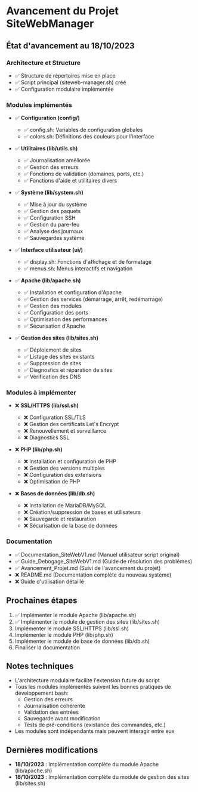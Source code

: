 # Avancement du Projet SiteWebManager

## État d'avancement au 18/10/2023

### Architecture et Structure
- ✅ Structure de répertoires mise en place
- ✅ Script principal (siteweb-manager.sh) créé
- ✅ Configuration modulaire implémentée

### Modules implémentés
- ✅ **Configuration (config/)**
  - ✅ config.sh: Variables de configuration globales
  - ✅ colors.sh: Définitions des couleurs pour l'interface

- ✅ **Utilitaires (lib/utils.sh)**
  - ✅ Journalisation améliorée
  - ✅ Gestion des erreurs
  - ✅ Fonctions de validation (domaines, ports, etc.)
  - ✅ Fonctions d'aide et utilitaires divers

- ✅ **Système (lib/system.sh)**
  - ✅ Mise à jour du système
  - ✅ Gestion des paquets
  - ✅ Configuration SSH
  - ✅ Gestion du pare-feu
  - ✅ Analyse des journaux
  - ✅ Sauvegardes système

- ✅ **Interface utilisateur (ui/)**
  - ✅ display.sh: Fonctions d'affichage et de formatage
  - ✅ menus.sh: Menus interactifs et navigation

- ✅ **Apache (lib/apache.sh)**
  - ✅ Installation et configuration d'Apache
  - ✅ Gestion des services (démarrage, arrêt, redémarrage)
  - ✅ Gestion des modules
  - ✅ Configuration des ports
  - ✅ Optimisation des performances
  - ✅ Sécurisation d'Apache

- ✅ **Gestion des sites (lib/sites.sh)**
  - ✅ Déploiement de sites
  - ✅ Listage des sites existants
  - ✅ Suppression de sites
  - ✅ Diagnostics et réparation de sites
  - ✅ Vérification des DNS

### Modules à implémenter
- ❌ **SSL/HTTPS (lib/ssl.sh)**
  - ❌ Configuration SSL/TLS
  - ❌ Gestion des certificats Let's Encrypt
  - ❌ Renouvellement et surveillance
  - ❌ Diagnostics SSL

- ❌ **PHP (lib/php.sh)**
  - ❌ Installation et configuration de PHP
  - ❌ Gestion des versions multiples
  - ❌ Configuration des extensions
  - ❌ Optimisation de PHP

- ❌ **Bases de données (lib/db.sh)**
  - ❌ Installation de MariaDB/MySQL
  - ❌ Création/suppression de bases et utilisateurs
  - ❌ Sauvegarde et restauration
  - ❌ Sécurisation de la base de données

### Documentation
- ✅ Documentation_SiteWebV1.md (Manuel utilisateur script original)
- ✅ Guide_Debogage_SiteWebV1.md (Guide de résolution des problèmes)
- ✅ Avancement_Projet.md (Suivi de l'avancement du projet)
- ❌ README.md (Documentation complète du nouveau système)
- ❌ Guide d'utilisation détaillé

## Prochaines étapes
1. ✅ Implémenter le module Apache (lib/apache.sh)
2. ✅ Implémenter le module de gestion des sites (lib/sites.sh)
3. Implémenter le module SSL/HTTPS (lib/ssl.sh)
4. Implémenter le module PHP (lib/php.sh)
5. Implémenter le module de base de données (lib/db.sh)
6. Finaliser la documentation

## Notes techniques
- L'architecture modulaire facilite l'extension future du script
- Tous les modules implémentés suivent les bonnes pratiques de développement bash:
  - Gestion des erreurs
  - Journalisation cohérente
  - Validation des entrées
  - Sauvegarde avant modification
  - Tests de pré-conditions (existance des commandes, etc.)
- Les modules sont indépendants mais peuvent interagir entre eux

## Dernières modifications
- **18/10/2023** : Implémentation complète du module Apache (lib/apache.sh)
- **18/10/2023** : Implémentation complète du module de gestion des sites (lib/sites.sh) 